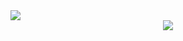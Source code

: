 <div>
<img src="https://scontent.fmnl2-2.fna.fbcdn.net/v/t39.30808-6/363784312_101061049753696_5094192772768960078_n.png?_nc_cat=105&ccb=1-7&_nc_sid=e3f864&_nc_eui2=AeGy8YXqNwsZB8DgOLaOJORGwr_ac_6YnYXCv9pz_pidhWMf03v-bJ7y0Jq8VUNDQRkhMximK_Gf0OkjHdUdtSD0&_nc_ohc=5aAwbWQtEdoAX-ovfSd&_nc_ht=scontent.fmnl2-2.fna&oh=00_AfCDyMRr7AlPW5PL5o5Fu12rlWvC7W4rZByBkLFNa2SnVQ&oe=64D47947">
</div>


<div align = "center">
<img src ="https://scontent.fmnl2-2.fna.fbcdn.net/v/t39.30808-6/363808270_101012043091930_4413852656678798179_n.jpg?_nc_cat=111&ccb=1-7&_nc_sid=730e14&_nc_eui2=AeECK07zv5oZ9GXtQTwqAqSWxNFHKsNhuWfE0Ucqw2G5Z5q1C5l_-v64mNFM9xngPpmh5eFUoFgKOj7q28Lz7EGv&_nc_ohc=8So1DdkwHIAAX81jsh0&_nc_ht=scontent.fmnl2-2.fna&oh=00_AfC1u1Qacw0N_0eQj_iWy4-ly6oaqcBbBz8BgjbNKonXhA&oe=64D4844D">
</div>


<!--

**Here are some ideas to get you started:**

🙋‍♀️ A short introduction - what is your organization all about?
🌈 Contribution guidelines - how can the community get involved?
👩‍💻 Useful resources - where can the community find your docs? Is there anything else the community should know?
🍿 Fun facts - what does your team eat for breakfast?
🧙 Remember, you can do mighty things with the power of [Markdown](https://docs.github.com/github/writing-on-github/getting-started-with-writing-and-formatting-on-github/basic-writing-and-formatting-syntax)
-->
